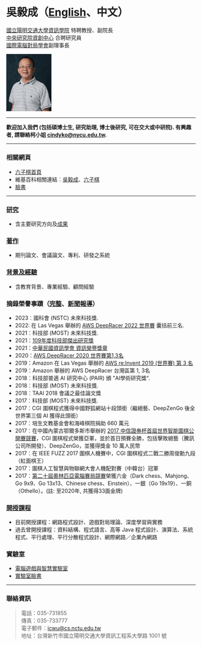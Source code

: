<div class="d-flex" style="align-items: center">
<div style="flex: 1">

# 吳毅成（[English](.)、中文）

[國立陽明交通大學資訊學院][nctu_cs] 特聘教授、副院長  
[中央研究院資創中心][citi] 合聘研究員  
[國際電腦對局學會][icga]副理事長  
<!--[台灣電腦對局學會][tcga]理事長
[中央研究院][sinica][資訊科技創新研究中心][citi] 研究員 & AI專題中心執行長 ([link][myciti])  -->

</div>
<img src="assets/nctu-icwu.jpg" width=120>
</div>

---

**歡迎加入我們 (包括碩博士生, 研究助理, 博士後研究, 可在交大或中研院). 有興趣者, 請聯絡柯小姐 <cindyko@nycu.edu.tw>.** 

---

### 相關網頁

- [六子棋首頁][connect6]
- 維基百科相關連結︰[吳毅成][icwu_wiki]、[六子棋][connect6_wiki]
- [臉書][icwu_facebook]

---

### [研究][research]

- 含主要研究方向及[成果][achievements]

### [著作][publications]

- 期刊論文、會議論文、專利、研發之系統

### [背景及經驗][about]

- 含教育背景、專業經驗、顧問經驗

### 摘錄榮譽事蹟（[完整][honors]、[新聞報導][news]）
- 2023︰國科會 (NSTC) 未來科技獎. 
- 2022: 在 Las Vegas 舉辦的 [AWS DeepRacer 2022 世界賽][awsfinal2022] 囊括前三名.
- 2021︰科技部 (MOST) 未來科技獎. 
- 2021：[109年度科技部傑出研究獎][most-outstanding]
- 2021：[中華民國資訊學會 資訊榮譽獎章][iicm]
- 2020：[AWS DeepRacer 2020 世界賽第1,3名][awsfinal2020]
- 2019：Amazon 在 Las Vegas 舉辦的 [AWS re:Invent 2019 (世界賽) 第 3 名][awsfinal]
- 2019：Amazon 舉辦的 AWS DeepRacer 台灣區第 1, 3名
- 2018︰科技部普適 AI 研究中心 (PAIR) 頒 "AI學術研究獎". 
- 2018︰科技部 (MOST) 未來科技獎. 
- 2018︰TAAI 2018 會議之最佳論文獎
- 2017︰科技部 (MOST) 未來科技獎. 
- 2017︰CGI 圍棋程式獲得中國野狐網站十段頭銜（繼絕藝、DeepZenGo 後全世界第三個 AI 獲得此頭銜）
- 2017︰培生文教基金會和海峰棋院捐助 660 萬元
- 2017︰在中國內蒙古鄂爾多斯市舉辦的 [2017 中信證券杯首屆世界智能圍棋公開賽競賽](http://www.intergofed.org/igf-news-feed/2017-citic-securities-cup-the-1st-world-ai-go-open.html)，CGI 圍棋程式榮獲亞軍，並於首日預賽全勝，包括擊敗絕藝（騰訊公司所開發）、DeepZenGo，並獲得獎金 10 萬人民幣
- 2017︰在 IEEE FUZZ 2017 圍棋人機賽中，CGI 圍棋程式二戰二勝周俊勳九段（紅面棋王）
- 2017︰圍棋人工智慧與物聯網大會人機配對賽（中韓台）冠軍 
- 2017︰[第二十屆奧林匹亞電腦賽局競賽][icga]榮獲六金（Dark chess、Mahjong、Go 9x9、Go 13x13、Chinese chess、Einstein）、一銀（Go 19x19）、一銅（Othello）。(註: 至2020年, 共獲得33面金牌)


### [開授課程][courses]

- 目前開授課程：網路程式設計、遊戲對局理論、深度學習與實務
- 過去曾開授課程：資料結構、程式語言、高等 Java 程式設計、演算法、系統程式、平行處理、平行分散程式設計、網際網路／企業內網路

### 實驗室

- [電腦遊戲與智慧實驗室][cgi_lab]
- [實驗室臉書][cgi_lab_fb]

---

### 聯絡資訊

> 電話：035-731855  
> 傳真：035-733777  
> 電子郵件：<icwu@cs.nctu.edu.tw>  
> 地址：台灣新竹市國立陽明交通大學資訊工程系大學路 1001 號

[news]: news.html
[about]: about.html
[honors]: honors.html
[courses]: courses.html
[research]: research.html
[publications]: publications.html
[achievements]: research.html#research-topics-and-achievements
[cgi_lab]: https://cgilab-tw.github.io/
[cgi_lab_fb]: https://www.facebook.com/lab.cgi.7
[citi]: https://www.citi.sinica.edu.tw/
[sinica]: https://www.sinica.edu.tw/
[nctu]: https://www.nycu.edu.tw/
[nctu_cs]: https://www.cs.nycu.edu.tw/
[connect6]: http://www.connect6.org/
[connect6_wiki]: http://en.wikipedia.org/wiki/Connect6
[icwu_wiki]: http://en.wikipedia.org/wiki/I-Chen_Wu
[icwu_facebook]: https://www.facebook.com/icwu307
[icga]: https://icga.org/
[tcga]: http://tcga.ndhu.edu.tw/
[awsfinal]: https://www.inside.com.tw/article/18289-Taiwan-NCTU-CGI-student-wins-AWS-DeepRacer-League-bronze-medal
[awsfinal2020]: https://aws.amazon.com/tw/blogs/machine-learning/aws-deepracer-league-announces-2020-championship-cup-winner-po-chun-hsu-of-taiwan/
[myciti]: https://www.citi.sinica.edu.tw/pages/icwu/index_zh.html
[iicm]: http://www.iicm.org.tw/about/award.asp
[most-outstanding]: https://www.most.gov.tw/folksonomy/list/554e3625-b1d7-4a0d-9a70-2ffc81c90ab3?l=ch
[awsfinal2022]:https://www.youtube.com/watch?v=T8y-pQ14qGg
